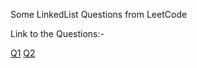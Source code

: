 Some LinkedList Questions from LeetCode

Link to the Questions:-

[Q1](https://leetcode.com/problems/add-two-numbers/) [Q2](https://leetcode.com/problems/linked-list-cycle/)
